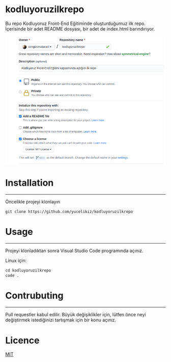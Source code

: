 # kodluyoruzilkrepo
Bu repo Kodluyoruz Front-End Eğitiminde oluşturduğumuz ilk repo. İçerisinde bir adet README dosyası, bir adet de index.html barındırıyor.


![Proje Görseli](https://raw.githubusercontent.com/Kodluyoruz/taskforce/main/git/odev1/figures/github.png)

# Installation
--------------------------------
Öncelikle projeyi klonlayın 

```
git clone https://github.com/yucelikiz/kodluyoruzilkrepo
```


# Usage
--------------------------------
Projeyi klonladıktan sonra Visual Studio Code programında açınız.

Linux için: 


```
cd kodluyoruzilkrepo
code .
```

# Contrubuting
------------------------------
Pull requestler kabul edilir. Büyük değişiklikler için, lütfen önce neyi değiştirmek istediğinizi tartışmak için bir konu açınız.

# Licence

[MIT](https://choosealicense.com/licenses/mit/)